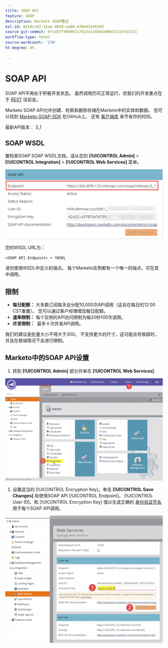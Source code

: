 ```yaml
---
title: SOAP API
feature: SOAP
description: Marketo SOAP概述
exl-id: 6618cc82-15ae-4030-aa00-438e635d8369
source-git-commit: 6fc45ff98998217923e2a5b02d00d1522fe3272c
workflow-type: tm+mt
source-wordcount: '230'
ht-degree: 0%

---
```


# SOAP API

SOAP API不再处于积极开发状态。 虽然调用仍可正常运行，但我们的开发重点在于 [REST](https://developer.adobe.com/marketo-apis/) 往前走。

Marketo SOAP API允许创建、检索和删除存储在Marketo中的实体和数据。 您可以找到 [Marketo-SOAP-SDK](https://github.com/Marketo/SOAP-API-Java-Client) 在GitHub上。 还有 [客户端库](https://github.com/Marketo/Community-Supported-Client-Libraries) 来节省你的时间。

最新API版本： 3_1

## SOAP WSDL

要检索SOAP SOAP WSDL文档，请从您的 **[!UICONTROL Admin]** > **[!UICONTROL Integration]** > **[!UICONTROL Web Services]** 菜单。

![SOAP端点](assets/endpoint-soap.png)

您的WSDL URL为：

`<SOAP API Endpoint> + ?WSDL`

请勿使用WSDL中定义的端点。 每个Marketo实例都有一个唯一的端点，可在其中调用。

## 限制

- **每日配额：** 大多数订阅每天会分配10,000次API调用（这会在每日的12:00 CST重置）。 您可以通过客户经理增加每日配额。
- **速率限制：** 每个实例的API访问限制为每20秒100次调用。
- **并发限制：**  最多十次并发API调用。

我们的建议是批量大小不得大于300。 不支持更大的尺寸，这可能会导致超时，并且在极端情况下会进行限制。

## Marketo中的SOAP API设置

1. 转到 **[!UICONTROL Admin]** 部分并单击 **[!UICONTROL Web Services]**.

![admin-web-services2](assets/admin-web-services2.png)

1. 设置适当的 [!UICONTROL Encryption Key]，单击 **[!UICONTROL Save Changes]** 和使用SOAP API [!UICONTROL Endpoint]， [!UICONTROL User ID]、和 [!UICONTROL Encryption Key] 值以生成正确的 [身份验证签名](authentication-signature.md) 用于每个SOAP API调用。

![admin-web-services3](assets/admin-web-services3.png)

